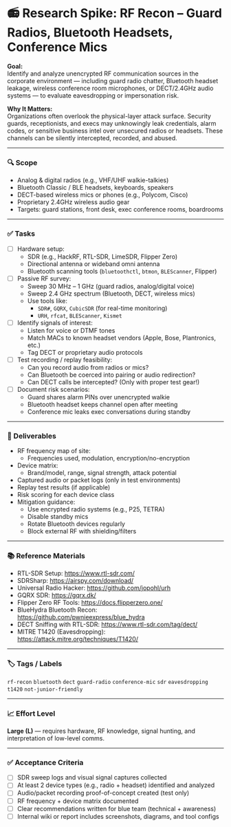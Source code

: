 # 📻 Research Spike: RF Recon – Guard Radios, Bluetooth Headsets, Conference Mics

**Goal:**  
Identify and analyze unencrypted RF communication sources in the corporate environment — including guard radio chatter, Bluetooth headset leakage, wireless conference room microphones, or DECT/2.4GHz audio systems — to evaluate eavesdropping or impersonation risk.

**Why It Matters:**  
Organizations often overlook the physical-layer attack surface. Security guards, receptionists, and execs may unknowingly leak credentials, alarm codes, or sensitive business intel over unsecured radios or headsets. These channels can be silently intercepted, recorded, and abused.

---

### 🔍 Scope
- Analog & digital radios (e.g., VHF/UHF walkie-talkies)
- Bluetooth Classic / BLE headsets, keyboards, speakers
- DECT-based wireless mics or phones (e.g., Polycom, Cisco)
- Proprietary 2.4GHz wireless audio gear
- Targets: guard stations, front desk, exec conference rooms, boardrooms

---

### ✅ Tasks
- [ ] Hardware setup:
  - SDR (e.g., HackRF, RTL-SDR, LimeSDR, Flipper Zero)
  - Directional antenna or wideband omni antenna
  - Bluetooth scanning tools (`bluetoothctl`, `btmon`, `BLEScanner`, Flipper)
- [ ] Passive RF survey:
  - Sweep 30 MHz – 1 GHz (guard radios, analog/digital voice)
  - Sweep 2.4 GHz spectrum (Bluetooth, DECT, wireless mics)
  - Use tools like:
    - `SDR#`, `GQRX`, `CubicSDR` (for real-time monitoring)
    - `URH`, `rfcat`, `BLEScanner`, `Kismet`
- [ ] Identify signals of interest:
  - Listen for voice or DTMF tones
  - Match MACs to known headset vendors (Apple, Bose, Plantronics, etc.)
  - Tag DECT or proprietary audio protocols
- [ ] Test recording / replay feasibility:
  - Can you record audio from radios or mics?
  - Can Bluetooth be coerced into pairing or audio redirection?
  - Can DECT calls be intercepted? (Only with proper test gear!)
- [ ] Document risk scenarios:
  - Guard shares alarm PINs over unencrypted walkie
  - Bluetooth headset keeps channel open after meeting
  - Conference mic leaks exec conversations during standby

---

### 🎯 Deliverables
- RF frequency map of site:
  - Frequencies used, modulation, encryption/no-encryption
- Device matrix:
  - Brand/model, range, signal strength, attack potential
- Captured audio or packet logs (only in test environments)
- Replay test results (if applicable)
- Risk scoring for each device class
- Mitigation guidance:
  - Use encrypted radio systems (e.g., P25, TETRA)
  - Disable standby mics
  - Rotate Bluetooth devices regularly
  - Block external RF with shielding/filters

---

### 📚 Reference Materials
- RTL-SDR Setup: https://www.rtl-sdr.com/  
- SDRSharp: https://airspy.com/download/  
- Universal Radio Hacker: https://github.com/jopohl/urh  
- GQRX SDR: https://gqrx.dk/  
- Flipper Zero RF Tools: https://docs.flipperzero.one/  
- BlueHydra Bluetooth Recon: https://github.com/pwnieexpress/blue_hydra  
- DECT Sniffing with RTL-SDR: https://www.rtl-sdr.com/tag/dect/  
- MITRE T1420 (Eavesdropping): https://attack.mitre.org/techniques/T1420/

---

### 🏷️ Tags / Labels
`rf-recon` `bluetooth` `dect` `guard-radio` `conference-mic` `sdr` `eavesdropping` `t1420` `not-junior-friendly`

---

### 📈 Effort Level
**Large (L)** — requires hardware, RF knowledge, signal hunting, and interpretation of low-level comms.

---

### ✅ Acceptance Criteria
- [ ] SDR sweep logs and visual signal captures collected
- [ ] At least 2 device types (e.g., radio + headset) identified and analyzed
- [ ] Audio/packet recording proof-of-concept created (test only)
- [ ] RF frequency + device matrix documented
- [ ] Clear recommendations written for blue team (technical + awareness)
- [ ] Internal wiki or report includes screenshots, diagrams, and tool configs